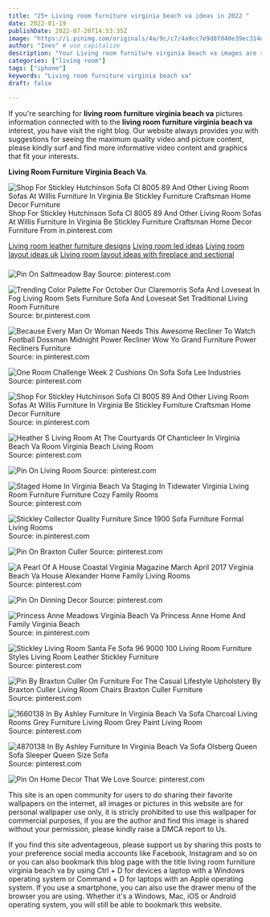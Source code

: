 ```yaml
---
title: "25+ Living room furniture virginia beach va ideas in 2022 "
date: 2022-01-19
publishDate: 2022-07-20T14:53:35Z
image: "https://i.pinimg.com/originals/4a/9c/c7/4a9cc7e9d8f040e39ec314dc8d000812.jpg"
author: "Ines" # use capitalize
description: "Your Living room furniture virginia beach va images are ready in this website. Living room furniture virginia beach va are a topic that is being searched for and liked by netizens today. You can Download the Living room furniture virginia beach va files here. Download all royalty-free photos."
categories: ["living room"]
tags: ["iphone"]
keywords: "Living room furniture virginia beach va"
draft: false

---
```


If you're searching for **living room furniture virginia beach va** pictures information connected with to the **living room furniture virginia beach va** interest, you have visit the right  blog.  Our website always  provides you with  suggestions  for seeing  the maximum  quality video and picture  content, please kindly surf and find more informative video content and graphics  that fit your interests.

**Living Room Furniture Virginia Beach Va**. 

![Shop For Stickley Hutchinson Sofa Cl 8005 89 And Other Living Room Sofas At Willis Furniture In Virginia Be Stickley Furniture Craftsman Home Decor Furniture](https://i.pinimg.com/originals/ce/c3/0b/cec30b06d86fe644085ba2d71731a60b.jpg "Shop For Stickley Hutchinson Sofa Cl 8005 89 And Other Living Room Sofas At Willis Furniture In Virginia Be Stickley Furniture Craftsman Home Decor Furniture")
Shop For Stickley Hutchinson Sofa Cl 8005 89 And Other Living Room Sofas At Willis Furniture In Virginia Be Stickley Furniture Craftsman Home Decor Furniture From in.pinterest.com

[Living room leather furniture designs](/living-room-leather-furniture-designs/)
[Living room led ideas](/living-room-led-ideas/)
[Living room layout ideas uk](/living-room-layout-ideas-uk/)
[Living room layout ideas with fireplace and sectional](/living-room-layout-ideas-with-fireplace-and-sectional/)



### 

 


![Pin On Saltmeadow Bay](https://i.pinimg.com/originals/48/eb/5c/48eb5ccc5c21f979d3e820205462d0fc.jpg "Pin On Saltmeadow Bay")
Source: pinterest.com

 

![Trending Color Palette For October Our Claremorris Sofa And Loveseat In Fog Living Room Sets Furniture Sofa And Loveseat Set Traditional Living Room Furniture](https://i.pinimg.com/736x/68/73/1f/68731fa6501d6c250521aa984bf93a69.jpg "Trending Color Palette For October Our Claremorris Sofa And Loveseat In Fog Living Room Sets Furniture Sofa And Loveseat Set Traditional Living Room Furniture")
Source: br.pinterest.com

 

![Because Every Man Or Woman Needs This Awesome Recliner To Watch Football Dossman Midnight Power Recliner Wow Yo Grand Furniture Power Recliners Furniture](https://i.pinimg.com/originals/dd/10/8f/dd108f8c91618a4fb0948a4068f2bb84.jpg "Because Every Man Or Woman Needs This Awesome Recliner To Watch Football Dossman Midnight Power Recliner Wow Yo Grand Furniture Power Recliners Furniture")
Source: in.pinterest.com

 

![One Room Challenge Week 2 Cushions On Sofa Sofa Lee Industries](https://i.pinimg.com/originals/c4/fc/92/c4fc925376ff6e5341f5393e887f86e2.jpg "One Room Challenge Week 2 Cushions On Sofa Sofa Lee Industries")
Source: pinterest.com

 

![Shop For Stickley Hutchinson Sofa Cl 8005 89 And Other Living Room Sofas At Willis Furniture In Virginia Be Stickley Furniture Craftsman Home Decor Furniture](https://i.pinimg.com/originals/ce/c3/0b/cec30b06d86fe644085ba2d71731a60b.jpg "Shop For Stickley Hutchinson Sofa Cl 8005 89 And Other Living Room Sofas At Willis Furniture In Virginia Be Stickley Furniture Craftsman Home Decor Furniture")
Source: in.pinterest.com

 

![Heather S Living Room At The Courtyards Of Chanticleer In Virginia Beach Va Room Virginia Beach Living Room](https://i.pinimg.com/originals/19/f7/9e/19f79ecb97c0c8066039b0a5b65f95ad.jpg "Heather S Living Room At The Courtyards Of Chanticleer In Virginia Beach Va Room Virginia Beach Living Room")
Source: pinterest.com

 

![Pin On Living Room](https://i.pinimg.com/originals/65/34/23/653423279e0aef15199fa4f690f91c99.png "Pin On Living Room")
Source: pinterest.com

 

![Staged Home In Virginia Beach Va Staging In Tidewater Virginia Living Room Furniture Furniture Cozy Family Rooms](https://i.pinimg.com/originals/87/6a/17/876a1711e9d607a687035222864e6faf.jpg "Staged Home In Virginia Beach Va Staging In Tidewater Virginia Living Room Furniture Furniture Cozy Family Rooms")
Source: pinterest.com

 

![Stickley Collector Quality Furniture Since 1900 Sofa Furniture Formal Living Rooms](https://i.pinimg.com/474x/19/2c/0c/192c0caf07c8d446dc04acf37ef38277--formal-living-rooms-living-room-sofa.jpg "Stickley Collector Quality Furniture Since 1900 Sofa Furniture Formal Living Rooms")
Source: in.pinterest.com

 

![Pin On Braxton Culler](https://i.pinimg.com/originals/b9/d2/12/b9d21240375e31c48921670425c5fcbc.jpg "Pin On Braxton Culler")
Source: pinterest.com

 

![A Pearl Of A House Coastal Virginia Magazine March April 2017 Virginia Beach Va House Alexander Home Family Living Rooms](https://i.pinimg.com/originals/82/fe/e8/82fee81c064f8c41f81749f96360db8a.jpg "A Pearl Of A House Coastal Virginia Magazine March April 2017 Virginia Beach Va House Alexander Home Family Living Rooms")
Source: pinterest.com

 

![Pin On Dinning Decor](https://i.pinimg.com/736x/b2/d6/0e/b2d60e2a755aa156de94184e1f9ef0d6.jpg "Pin On Dinning Decor")
Source: pinterest.com

 

![Princess Anne Meadows Virginia Beach Va Princess Anne Home And Family Virginia Beach](https://i.pinimg.com/originals/05/d5/ef/05d5ef823de3c1b953ecc004d0c36606.jpg "Princess Anne Meadows Virginia Beach Va Princess Anne Home And Family Virginia Beach")
Source: in.pinterest.com

 

![Stickley Living Room Santa Fe Sofa 96 9000 100 Living Room Furniture Styles Living Room Leather Stickley Furniture](https://i.pinimg.com/474x/fa/7d/e8/fa7de8f9995017b8554465378f4196f6--cabin-furniture-leather-furniture.jpg "Stickley Living Room Santa Fe Sofa 96 9000 100 Living Room Furniture Styles Living Room Leather Stickley Furniture")
Source: pinterest.com

 

![Pin By Braxton Culler On Furniture For The Casual Lifestyle Upholstery By Braxton Culler Living Room Chairs Braxton Culler Furniture](https://i.pinimg.com/736x/e1/a2/cc/e1a2cc7f8807b0d0fb6cbc5c61c48ab9--virginia-beach-living-room-chairs.jpg "Pin By Braxton Culler On Furniture For The Casual Lifestyle Upholstery By Braxton Culler Living Room Chairs Braxton Culler Furniture")
Source: pinterest.com

 

![1660138 In By Ashley Furniture In Virginia Beach Va Sofa Charcoal Living Rooms Grey Furniture Living Room Grey Paint Living Room](https://i.pinimg.com/564x/54/c4/70/54c47042d850e4357ca8280973142b14.jpg "1660138 In By Ashley Furniture In Virginia Beach Va Sofa Charcoal Living Rooms Grey Furniture Living Room Grey Paint Living Room")
Source: pinterest.com

 

![4870138 In By Ashley Furniture In Virginia Beach Va Sofa Olsberg Queen Sofa Sleeper Queen Size Sofa](https://i.pinimg.com/564x/0c/29/a8/0c29a802c802005c53faa83b046141f9.jpg "4870138 In By Ashley Furniture In Virginia Beach Va Sofa Olsberg Queen Sofa Sleeper Queen Size Sofa")
Source: pinterest.com

 

![Pin On Home Decor That We Love](https://i.pinimg.com/originals/4a/9c/c7/4a9cc7e9d8f040e39ec314dc8d000812.jpg "Pin On Home Decor That We Love")
Source: pinterest.com

 

This site is an open community for users to do sharing their favorite wallpapers on the internet, all images or pictures in this website are for personal wallpaper use only, it is stricly prohibited to use this wallpaper for commercial purposes, if you are the author and find this image is shared without your permission, please kindly raise a DMCA report to Us.

If you find this site adventageous, please support us by sharing this posts to your preference social media accounts like Facebook, Instagram and so on or you can also bookmark this blog page with the title living room furniture virginia beach va by using Ctrl + D for devices a laptop with a Windows operating system or Command + D for laptops with an Apple operating system. If you use a smartphone, you can also use the drawer menu of the browser you are using. Whether it's a Windows, Mac, iOS or Android operating system, you will still be able to bookmark this website.
